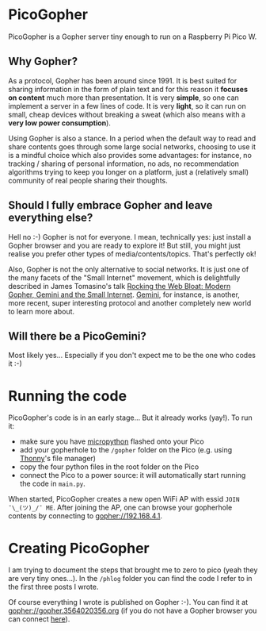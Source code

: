 # PicoGopher

PicoGopher is a Gopher server tiny enough to run on a Raspberry Pi Pico W.

## Why Gopher?

As a protocol, Gopher has been around since 1991. 
It is best suited for sharing information in the form of plain text 
and for this reason it **focuses on content** much more than presentation. 
It is very **simple**, so one can implement a server in a few lines of code.
It is very **light**, so it can run on small, cheap devices without breaking 
a sweat (which also means with a **very low power consumption**).

Using Gopher is also a stance. 
In a period when the default way to read and share contents goes through some 
large social networks, choosing to use it is a mindful choice which also 
provides some advantages: for instance, no tracking / sharing of personal 
information, no ads, no recommendation algorithms trying to keep you longer 
on a platform, just a (relatively small) community of real people sharing 
their thoughts.

## Should I fully embrace Gopher and leave everything else?

Hell no :-) 
Gopher is not for everyone. I mean, technically yes: just install a Gopher 
browser and you are ready to explore it! But still, you might just realise 
you prefer other types of media/contents/topics. That's perfectly ok!

Also, Gopher is not the only alternative to social networks. It is just one 
of the many facets of the "Small Internet" movement, which is delightfully 
described in James Tomasino's talk 
[Rocking the Web Bloat: Modern Gopher, Gemini and the Small Internet](https://media.ccc.de/v/mch2022-83-rocking-the-web-bloat-modern-gopher-gemini-and-the-small-internet). 
[Gemini](https://gemini.circumlunar.space/), for instance, is another, more 
recent, super interesting protocol and another completely new world to learn
more about.

## Will there be a PicoGemini?

Most likely yes... Especially if you don't expect me to be the one who 
codes it :-) 


# Running the code

PicoGopher's code is in an early stage... But it already works (yay!). To
run it:

- make sure you have [micropython](https://micropython.org/download/rp2-pico-w/)
flashed onto your Pico
- add your gopherhole to the `/gopher` folder on the Pico (e.g. using
  [Thonny](https://thonny.org/)'s file manager)
- copy the four python files in the root folder on the Pico
- connect the Pico to a power source: it will automatically start running
  the code in `main.py`.

When started, PicoGopher creates a new open WiFi AP with essid `JOIN ¯\_(ツ)_/¯ ME`.
After joining the AP, one can browse your gopherhole contents by connecting
to [gopher://192.168.4.1](gopher://192.168.4.1).


# Creating PicoGopher

I am trying to document the steps that brought me to zero to pico (yeah they 
are very tiny ones...). In the `/phlog` folder you can find the code I refer
to in the first three posts I wrote.

Of course everything I wrote is published on Gopher :-). You can find it at
[gopher://gopher.3564020356.org](gopher://gopher.3564020356.org) (if you do not have
a Gopher browser you can connect [here](https://gopher.floodgap.com/gopher/gw?a=gopher%3A%2F%2Fgopher.3564020356.org)).



